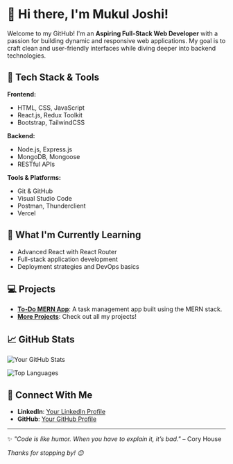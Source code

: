 # 👋 Hi there, I'm Mukul Joshi!

Welcome to my GitHub! I'm an **Aspiring Full-Stack Web Developer** with a passion for building dynamic and responsive web applications. My goal is to craft clean and user-friendly interfaces while diving deeper into backend technologies.

## 🚀 **Tech Stack & Tools**

**Frontend:**
- HTML, CSS, JavaScript
- React.js, Redux Toolkit
- Bootstrap, TailwindCSS

**Backend:**
- Node.js, Express.js
- MongoDB, Mongoose
- RESTful APIs

**Tools & Platforms:**
- Git & GitHub
- Visual Studio Code
- Postman, Thunderclient
- Vercel

## 🌱 **What I'm Currently Learning**
- Advanced React with React Router
- Full-stack application development
- Deployment strategies and DevOps basics

## 💻 **Projects**
- **[To-Do MERN App](https://github.com/mj-stack/todo-mern-app)**: A task management app built using the MERN stack.
- **[More Projects](https://github.com/mj-stack?tab=repositories)**: Check out all my projects!

## 📈 **GitHub Stats**
![Your GitHub Stats](https://github-readme-stats.vercel.app/api?username=your-username&show_icons=true&theme=radical)

![Top Languages](https://github-readme-stats.vercel.app/api/top-langs/?username=your-username&layout=compact&theme=radical)

## 🤝 **Connect With Me**
- **LinkedIn**: [Your LinkedIn Profile](https://linkedin.com/in/your-profile)
- **GitHub**: [Your GitHub Profile](https://github.com/your-username)

---

✨ _"Code is like humor. When you have to explain it, it’s bad."_ – Cory House

_Thanks for stopping by! 😊_

